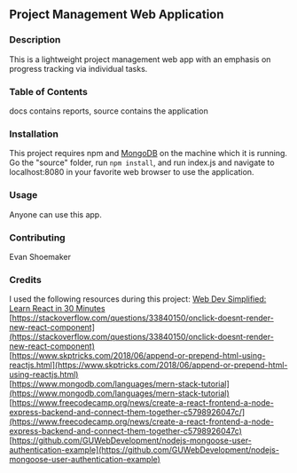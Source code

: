 ## Project Management Web Application  

### Description
This is a lightweight project management web app with an emphasis on progress tracking via individual tasks.  

### Table of Contents  
docs contains reports, source contains the application

### Installation
This project requires npm and [MongoDB](https://www.mongodb.com/docs/manual/installation/) on the machine which it is running. Go the "source" folder, run `npm install`, and run index.js and navigate to localhost:8080 in your favorite web browser to use the application.

### Usage
Anyone can use this app.

### Contributing
Evan Shoemaker

### Credits
I used the following resources during this project:
[Web Dev Simplified: Learn React in 30 Minutes](https://www.youtube.com/watch?v=hQAHSlTtcmY&list=LL&index=6&ab_channel=WebDevSimplified)  
[https://stackoverflow.com/questions/33840150/onclick-doesnt-render-new-react-component](https://stackoverflow.com/questions/33840150/onclick-doesnt-render-new-react-component)  
[https://www.skptricks.com/2018/06/append-or-prepend-html-using-reactjs.html](https://www.skptricks.com/2018/06/append-or-prepend-html-using-reactjs.html)  
[https://www.mongodb.com/languages/mern-stack-tutorial](https://www.mongodb.com/languages/mern-stack-tutorial)  
[https://www.freecodecamp.org/news/create-a-react-frontend-a-node-express-backend-and-connect-them-together-c5798926047c/](https://www.freecodecamp.org/news/create-a-react-frontend-a-node-express-backend-and-connect-them-together-c5798926047c)  
[https://github.com/GUWebDevelopment/nodejs-mongoose-user-authentication-example](https://github.com/GUWebDevelopment/nodejs-mongoose-user-authentication-example)